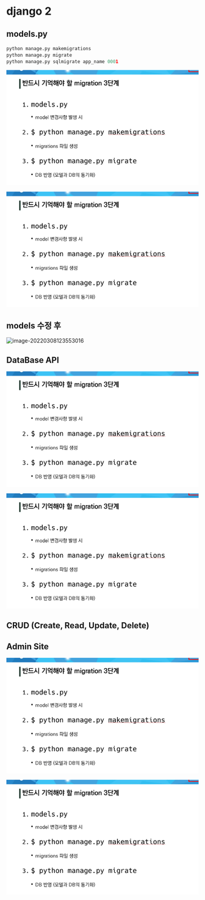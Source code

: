 # django 2

## models.py



```python
python manage.py makemigrations
python manage.py migrate
python manage.py sqlmigrate app_name 0001

```

![image-20220308170150115](../images/typora_assets/image-20220308123553016-16504216585471.png)

![image-20220308170158567](../images/typora_assets/image-20220308123553016.png)



## models 수정 후



![image-20220308123553016](C:\Users\hans\AppData\Roaming\Typora\typora-user-images\image-20220308123553016.png)

## DataBase API

![image-20220308170343711](../images/typora_assets/image-20220308123553016-16504216781092.png)

![image-20220308170352982](../images/typora_assets/image-20220308123553016-16504216817263.png)

## CRUD (Create, Read, Update, Delete)











##  Admin Site

![image-20220308170548287](../images/typora_assets/image-20220308123553016-16504216841804.png)

![image-20220308170600487](../images/typora_assets/image-20220308123553016-16504216863875.png)